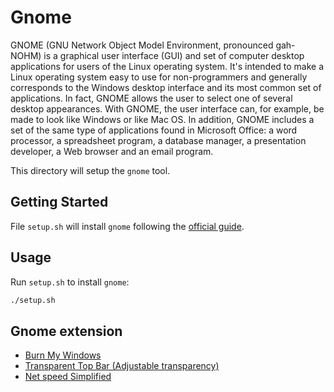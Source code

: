 # Gnome
GNOME (GNU Network Object Model Environment, pronounced gah-NOHM) is a graphical user interface (GUI) and set of computer desktop applications for users of the Linux operating system. It's intended to make a Linux operating system easy to use for non-programmers and generally corresponds to the Windows desktop interface and its most common set of applications. In fact, GNOME allows the user to select one of several desktop appearances. With GNOME, the user interface can, for example, be made to look like Windows or like Mac OS. In addition, GNOME includes a set of the same type of applications found in Microsoft Office: a word processor, a spreadsheet program, a database manager, a presentation developer, a Web browser and an email program.

This directory will setup the `gnome` tool.

## Getting Started

File `setup.sh` will install `gnome` following the [official guide](https://www.gnome.org/getting-gnome/).

## Usage

Run `setup.sh` to install `gnome`:

```bash
./setup.sh
```

## Gnome extension
- [Burn My Windows](https://extensions.gnome.org/extension/4679/burn-my-windows/)
- [Transparent Top Bar (Adjustable transparency)](https://extensions.gnome.org/extension/3960/transparent-top-bar-adjustable-transparency/)
- [Net speed Simplified](https://extensions.gnome.org/extension/3724/net-speed-simplified/)